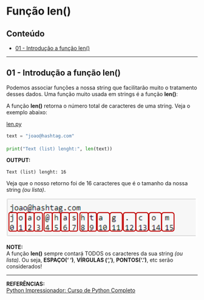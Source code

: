 # Função len()

## Conteúdo

 - [01 - Introdução a função len()](#01)

---

<div id="01"></div>

## 01 - Introdução a função len()

Podemos associar funções a nossa string que facilitarão muito o tratamento desses dados. Uma função muito usada em strings é a função **len()**:

A função **len()** retorna o número total de caracteres de uma string. Veja o exemplo abaixo:

[len.py](src/len.py)
```python
text = "joao@hashtag.com"

print("Text (list) lenght:", len(text))
```

**OUTPUT:**  
```
Text (list) lenght: 16
```

Veja que o nosso retorno foi de 16 caracteres que é o tamanho da nossa string *(ou lista)*.

![img](images/strings-as-lists.png)  

**NOTE:**  
A função **len()** sempre contará TODOS os caracteres da sua string *(ou lista)*. Ou seja, **ESPAÇO(‘ ‘)**, **VÍRGULAS (‘,’)**, **PONTOS(‘.’)**, etc serão considerados!

---

**REFERÊNCIAS:**  
[Python Impressionador: Curso de Python Completo](https://www.hashtagtreinamentos.com/curso-python)
